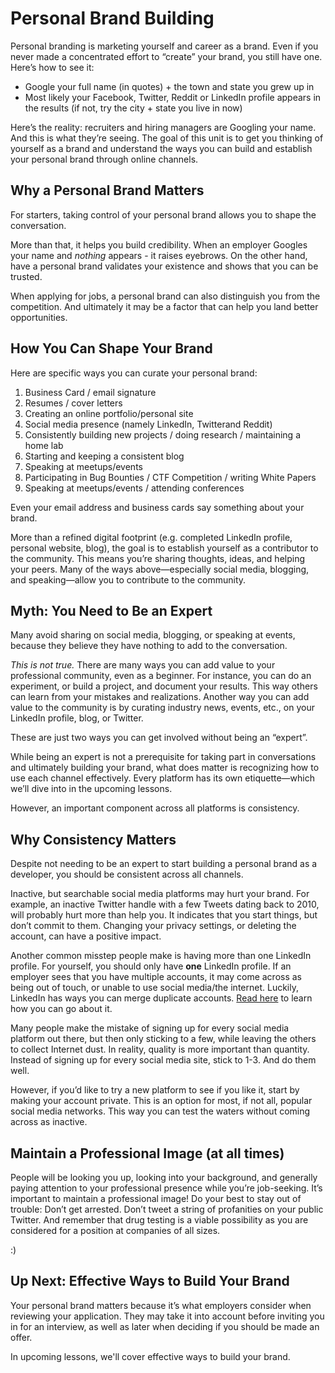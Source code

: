 # Personal Brand Building

Personal branding is marketing yourself and career as a brand. Even if you never made a concentrated effort to “create” your brand, you still have one. Here’s how to see it:

- Google your full name (in quotes) + the town and state you grew up in 
- Most likely your Facebook, Twitter,  Reddit or LinkedIn profile appears in the results (if not, try the city + state you live in now)


Here’s the reality: recruiters and hiring managers are Googling your name. And this is what they’re seeing. The goal of this unit is to get you thinking of yourself as a brand and understand the ways you can build and establish your personal brand through online channels.

## Why a Personal Brand Matters

For starters, taking control of your personal brand allows you to shape the conversation.

More than that, it helps you build credibility. When an employer Googles your name and *nothing* appears - it raises eyebrows. On the other hand, have a personal brand validates your existence and shows that you can be trusted. 

When applying for jobs, a personal brand can also distinguish you from the competition. And ultimately it may be a factor that can help you land better opportunities.  

## How You Can Shape Your Brand

Here are specific ways you can curate your personal brand:

1. Business Card / email signature
2. Resumes / cover letters 
3. Creating an online portfolio/personal site
4. Social media presence (namely LinkedIn, Twitterand Reddit)
5. Consistently building new projects / doing research / maintaining a home lab
6. Starting and keeping a consistent blog
7. Speaking at meetups/events
8. Participating in Bug Bounties / CTF Competition / writing White Papers
9. Speaking at meetups/events / attending conferences


Even your email address and business cards say something about your brand.

More than a refined digital footprint (e.g. completed LinkedIn profile, personal website, blog), the goal is to establish yourself as a contributor to the community. This means you’re sharing thoughts, ideas, and helping your peers. Many of the ways above—especially social media, blogging, and speaking—allow you to contribute to the community.

## Myth: You Need to Be an Expert

Many avoid sharing on social media, blogging, or speaking at events, because they believe they have nothing to add to the conversation.

*This is not true.* There are many ways you can add value to your professional community, even as a beginner. For instance, you can do an experiment, or build a project, and document your results. This way others can learn from your mistakes and realizations. Another way you can add value to the community is by curating industry news, events, etc., on your LinkedIn profile, blog, or Twitter. 

These are just two ways you can get involved without being an “expert”. 

While being an expert is not a prerequisite for taking part in conversations and ultimately building your brand, what does matter is recognizing how to use each channel effectively. Every platform has its own etiquette—which we’ll dive into in the upcoming lessons.  

However, an important component across all platforms is consistency.

## Why Consistency Matters

Despite not needing to be an expert to start building a personal brand as a developer, you should be consistent across all channels.

Inactive, but searchable social media platforms may hurt your brand. For example, an inactive Twitter handle with a few Tweets dating back to 2010, will probably hurt more than help you. It indicates that you start things, but don’t commit to them. Changing your privacy settings, or deleting the account, can have a positive impact. 

Another common misstep people make is having more than one LinkedIn profile. For yourself, you should only have **one** LinkedIn profile. If an employer sees that you have multiple accounts, it may come across as being out of touch, or unable to use social media/the internet. Luckily, LinkedIn has ways you can merge duplicate accounts.  [Read here](https://www.linkedin.com/help/linkedin/answer/1275?lang=en) to learn how you can go about it. 

Many people make the mistake of signing up for every social media platform out there, but then only sticking to a few, while leaving the others to collect Internet dust. In reality, quality is more important than quantity. Instead of signing up for every social media site, stick to 1-3. And do them well.

However, if you’d like to try a new platform to see if you like it, start by making your account private. This is an option for most, if not all, popular social media networks. This way you can test the waters without coming across as inactive.

## Maintain a Professional Image (at all times)

People will be looking you up, looking into your background, and generally paying attention to your professional presence while you’re job-seeking. It’s important to maintain a professional image! Do your best to stay out of trouble: Don’t get arrested. Don’t tweet a string of profanities on your public Twitter. And remember that drug testing is a viable possibility as you are considered for a position at companies of all sizes.

:)


## Up Next: Effective Ways to Build Your Brand 

Your personal brand matters because it’s what employers consider when reviewing your application. They may take it into account before inviting you in for an interview, as well as later when deciding if you should be made an offer.

In upcoming lessons, we'll cover effective ways to build your brand.

